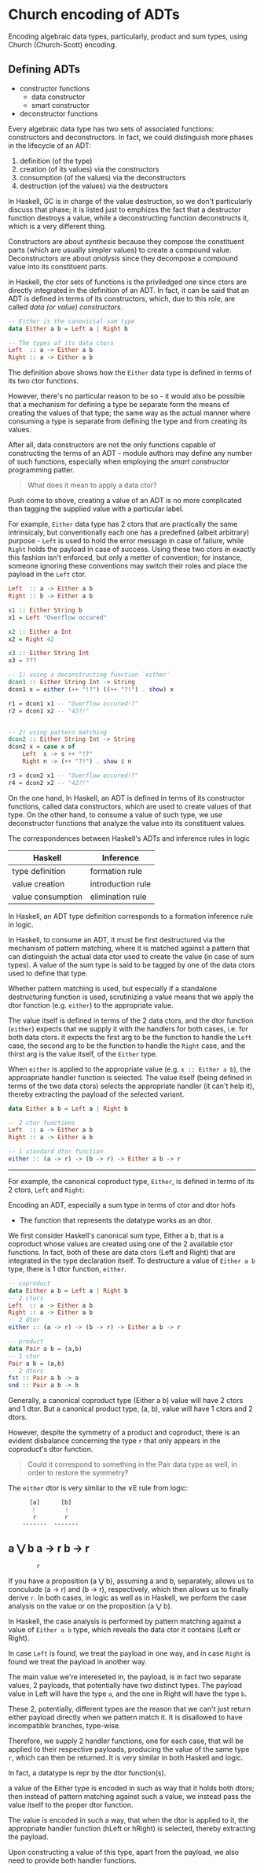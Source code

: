 # Church encoding of ADTs

Encoding algebraic data types, particularly, product and sum types, using Church (Church-Scott) encoding.

## Defining ADTs

- constructor functions
  - data constructor
  - smart constructor
- deconstructor functions

Every algebraic data type has two sets of associated functions: constructors and deconstructors. In fact, we could distinguish more phases in the lifecycle of an ADT:
1. definition (of the type)
2. creation (of its values)    via the constructors
3. consumption (of the values) via the deconstructors
4. destruction (of the values) via the destructors

In Haskell, GC is in charge of the value destruction, so we don't particularly discuss that phase; it is listed just to emphizes the fact that a destructor function destroys a value, while a deconstructing function deconstructs it, which is a very different thing.

Constructors are about *synthesis* because they compose the constituent parts (which are usually simpler values) to create a compound value. Deconstructors are about *analysis* since they decompose a compound value into its constituent parts.

in Haskell, the ctor sets of functions is the priviledged one since ctors are directly integrated in the definition of an ADT. In fact, it can be said that an ADT is defined in terms of its constructors, which, due to this role, are called *data (or value) constructors*.

```hs
-- Either is the canonicial sum type
data Either a b = Left a | Right b

-- The types of its data ctors
Left  :: a -> Either a b
Right :: a -> Either a b
```

The definition above shows how the `Either` data type is defined in terms of its two ctor functions.

However, there's no particular reason to be so - it would also be possible that a mechanism for defining a type be separate form the means of creating the values of that type; the same way as the actual manner where consuming a type is separate from defining the type and from creating its values.

After all, data constructors are not the only functions capable of constructing the terms of an ADT - module authors may define any number of such functions, especially when employing the *smart constructor* programming patter.


> What does it mean to apply a data ctor?

Push come to shove, creating a value of an ADT is no more complicated than tagging the supplied value with a particular label.

For example, `Either` data type has 2 ctors that are practically the same intrinsicaly, but conventionally each one has a predefined (albeit arbitrary) purpose - `Left` is used to hold the error message in case of failure, while `Right` holds the payload in case of success. Using these two ctors in exactly this fashion isn't enforced, but only a metter of convention; for instance, someone ignoring these conventions may switch their roles and place the payload in the `Left` ctor.

```hs
Left  :: a -> Either a b
Right :: b -> Either a b

x1 :: Either String b
x1 = Left "Overflow occured"

x2 :: Either a Int
x2 = Right 42

x3 :: Either String Int
x3 = ???

-- 1) using a deconstructing function `either`
dcon1 :: Either String Int -> String
dcon1 x = either (++ "!?") ((++ "?!") . show) x

r1 = dcon1 x1 -- "Overflow occured!?"
r2 = dcon1 x2 -- "42?!"


-- 2) using pattern matching
dcon2 :: Either String Int -> String
dcon2 x = case x of
    Left  s -> s ++ "!?"
    Right n -> (++ "?!") . show $ n

r3 = dcon2 x1 -- "Overflow occured!?"
r4 = dcon2 x2 -- "42?!"
```




On the one hand, In Haskell, an ADT is defined in terms of its constructor functions, called data constructors, which are used to create values of that type. On the other hand, to consume a value of such type, we use deconstructor functions that analyze the value into its constituent values.

The correspondences between Haskell's ADTs and inference rules in logic

Haskell           | Inference
------------------|--------------------
type definition   | formation rule
value creation    | introduction rule
value consumption | elimination rule

In Haskell, an ADT type definition corresponds to a formation inference rule in logic.

In Haskell, to consume an ADT, it must be first destructured via the mechanism of pattern matching, where it is matched against a pattern that can distinguish the actual data ctor used to create the value (in case of sum types). A value of the sum type is said to be tagged by one of the data ctors used to define that type.

Whether pattern matching is used, but especially if a standalone destructuring function is used, scrutinizing a value means that we apply the dtor function (e.g. `either`) to the appropriate value.

The value itself is defined in terms of the 2 data ctors, and the dtor function (`either`) expects that we supply it with the handlers for both cases, i.e. for both data ctors. it expects the first arg to be the function to handle the `Left` case, the second arg to be the function to handle the `Right` case, and the thirst arg is the value itself, of the `Either` type.

When `either` is applied to the appropriate value (e.g. `x :: Either a b`), the approapriate handler function is selected. The value itself  (being defined in terms of the two data ctors) selects the appropriate handler (it can't help it), thereby extracting the payload of the selected variant.


```hs
data Either a b = Left a | Right b

-- 2 ctor functions
Left  :: a -> Either a b
Right :: a -> Either a b

-- 1 standard dtor function
either :: (a -> r) -> (b -> r) -> Either a b -> r
```



---

For example, the canonical coproduct type, `Either`, is defined in terms of its 2 ctors, `Left` and `Right`:

Encoding an ADT, especially a sum type in terms of ctor and dtor hofs
- The function that represents the datatype works as an dtor.

We first consider Haskell's canonical sum type, Either a b, that is a coproduct whose values are created using one of the 2 available ctor functions. In fact, both of these are data ctors (Left and Right) that are integrated in the type declaration itself. To destructure a value of `Either a b` type, there is 1 dtor function, `either`.

```hs
-- coproduct
data Either a b = Left a | Right b
-- 2 ctors
Left  :: a -> Either a b
Right :: a -> Either a b
-- 2 dtor
either :: (a -> r) -> (b -> r) -> Either a b -> r

-- product
data Pair a b = (a,b)
-- 1 ctor
Pair a b = (a,b)
-- 2 dtors
fst :: Pair a b -> a
snd :: Pair a b -> b
```

Generally, a canonical coproduct type (Either a b) value will have 2 ctors and 1 dtor. But a canonical product type, (a, b), value will have 1 ctors and 2 dtors.

However, despite the symmetry of a product and coproduct, there is an evident disbalance concerning the type `r` that only appears in the coproduct's dtor function.


> Could it correspond to something in the Pair data type as well, in order to restore the symmetry?


The `either` dtor is very similar to the ∨E rule from logic:

          [a]      [b]
           ⁝         ⁝
           r        r
        -------  -------
a ⋁ b   a -> r   b -> r
------------------------
            r

If you have a proposition (a ⋁ b), assuming a and b, separately, allows us to conculude (a -> r) and (b -> r), respectively, which then allows us to finally derive `r`. In both cases, in logic as well as in Haskell, we perform the case analysis on the value or on the proposition (a ⋁ b).

In Haskell, the case analysis is performed by pattern matching against a value of `Either a b` type, which reveals the data ctor it contains (Left or Right).

In case `Left` is found, we treat the payload in one way, and in case `Right` is found we treat the payload in another way.

The main value we're intereseted in, the payload, is in fact two separate values, 2 payloads, that potentially have two distinct types. The payload value in Left will have the type `a`, and the one in Right will have the type `b`.

These 2, potentially, different types are the reason that we can't just return either payload directly when we pattern match it. It is disallowed to have incompatible branches, type-wise.

Therefore, we supply 2 handler functions, one for each case, that will be applied to their respective payloads, producing the value of the same type `r`,
which can then be returned. It is very similar in both Haskell and logic.



In fact, a datatype is repr by the dtor function(s).

a value of the Either type is encoded in such as way that it holds both dtors; then instead of pattern matching against such a value, we instead pass the value itself to the proper dtor function.

The value is encoded in such a way, 
that when the dtor is applied to it, 
the appropriate handler function 
(hLeft or hRight) is selected, 
thereby extracting the payload.


Upon constructing a value of this type, apart from the payload, we also need to provide both handler functions.
